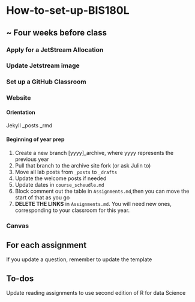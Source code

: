 # How-to-set-up-BIS180L

## ~ Four weeks before class

### Apply for a JetStream Allocation

### Update Jetstream image

### Set up a GitHub Classroom

### Website

#### Orientation
Jekyll
_posts
_rmd


#### Beginning of year prep
1. Create a new branch [yyyy]_archive, where yyyy represents the previous year
2. Pull that branch to the archive site fork (or ask Julin to)
3. Move all lab posts from `_posts` to `_drafts`
4. Update the welcome posts if needed
5. Update dates in `course_scheudle.md`
6. Block comment out the table in `Assignments.md`,then you can move the start of that as you go
7. __DELETE THE LINKS__ in `Assignments.md`.  You will need new ones, corresponding to your classroom for this year.

### Canvas

## For each assignment

If you update a question, remember to update the template

## To-dos

Update reading assignments to use second edition of R for data Science

